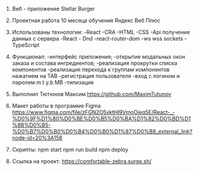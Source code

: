 1. Веб - приложение Stellar Burger

2. Проектная работа 10 месяца обучения Яндекс Веб Плюс

3. Использованы технологии:
-React
-CRA
-HTML
-CSS
-Api получение данных с сервера
-React - Dnd
-react-router-dom
-ws wss sockets
-TypeScript

4. Функционал:
-интерфейс приложения;
-открытие модальных окон заказа и состава ингредиентов;
-реализация прокрутки списка компонентов
-реализация перехода к группам компонентов нажатием на TAB
-регистрация пользователя
-вход с логином и паролем m.t y.b MB
-типизация

5. Выполнил Тютюнов Максим https://github.com/MaximTutunov

6. Макет работы в программе Figma https://www.figma.com/file/zFGN2O5xktHl9VmoOieq5E/React-_-%D0%9F%D1%80%D0%BE%D0%B5%D0%BA%D1%82%D0%BD%D1%8B%D0%B5-%D0%B7%D0%B0%D0%B4%D0%B0%D1%87%D0%B8_external_link?node-id=20%3A158

7. Скрипты: 
npm start
npm run build
npm deploy

8. Ссылка на проект:
https://comfortable-zebra.surge.sh/
